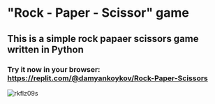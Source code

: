 # "Rock - Paper - Scissor" game
## This is a simple rock papaer scissors game written in Python
### Try it now in your browser: https://replit.com/@damyankoykov/Rock-Paper-Scissors

![rkflz09s](https://github.com/DamyanKoykov/Rock-Paper-Scissors/assets/147879727/81ba422d-7db2-4222-a0de-44b4215f0bff)
